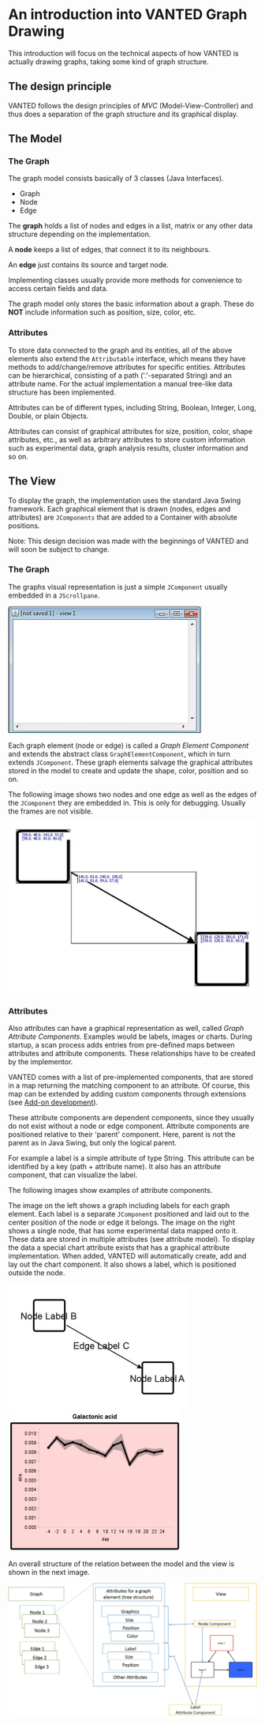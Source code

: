 # An introduction into VANTED Graph Drawing

This introduction will focus on the technical aspects of how VANTED is actually drawing graphs, taking some kind of graph structure.

## The design principle

VANTED follows the design principles of *MVC* (Model-View-Controller) and thus does a separation of the graph structure and its graphical display.

## The Model

### The Graph

The graph model consists basically of 3 classes (Java Interfaces).

* Graph
* Node
* Edge

The **graph** holds a list of nodes and edges in a list, matrix or any other data structure depending on the implementation.

A **node** keeps a list of edges, that connect it to its neighbours.

An **edge** just contains its source and target node.

Implementing classes usually provide more methods for convenience to access certain fields and data.

The graph model only stores the basic information about a graph. These do **NOT** include information such as position, size, color, etc.

### Attributes

To store data connected to the graph and its entities, all of the above elements also extend the `Attributable` interface, which means they have methods to add/change/remove attributes for specific entities. Attributes can be hierarchical, consisting of a path ('.'-separated String) and an attribute name. For the actual implementation a manual tree-like data structure has been implemented. 

Attributes can be of different types, including String, Boolean, Integer, Long, Double, or plain Objects.

Attributes can consist of graphical attributes for size, position, color, shape attributes, etc., as well as arbitrary attributes to store custom information such as experimental data, graph analysis results, cluster information and so on.

## The View

To display the graph, the implementation uses the standard Java Swing framework. Each graphical element that is drawn (nodes, edges and attributes) are `JComponents` that are added to a Container with absolute positions.

Note: This design decision was made with the beginnings of VANTED and will soon be subject to change.

### The Graph

The graphs visual representation is just a simple `JComponent` usually embedded in a `JScrollpane`.

![An empty graph view embedded in a scrollpane](images/scrollpane.jpg)

Each graph element (node or edge) is called a *Graph Element Component* and extends the abstract class `GraphElementComponent`, which in turn extends `JComponent`. These graph elements salvage the graphical attributes stored in the model to create and update the shape, color, position and so on.

The following image shows two nodes and one edge as well as the edges of the `JComponent` they are embedded in. This is only for debugging. Usually the frames are not visible.

![](images/graphelementsWithFrame.jpg)


### Attributes

Also attributes can have a graphical representation as well, called *Graph Attribute Components*. Examples would be labels, images or charts. During startup, a scan process adds entries from pre-defined maps between attributes and attribute components. These relationships have to be created by the implementor. 

VANTED comes with a list of pre-implemented components, that are stored in a map returning the matching component to an attribute. Of course, this map can be extended by adding custom components through extensions (see [Add-on development](AddonDevelopment.md)).


These attribute components are dependent components, since they usually do not exist without a node or edge component. Attribute components are positioned relative to their 'parent' component. Here, parent is not the parent as in Java Swing, but only the logical parent.

For example a label is a simple attribute of type String. This attribute can be identified by a key (path + attribute name). It also has an attribute component, that can visualize the label.

The following images show examples of attribute components.

The image on the left shows a graph including labels for each graph element. Each label is a separate `JComponent` positioned and laid out to the center position of the node or edge it belongs. The image on the right shows a single node, that has some experimental data mapped onto it. These data are stored in multiple attributes (see attribute model). To display the data a special chart attribute exists that has a graphical attribute implementation. When added, VANTED will automatically create, add and lay out the chart component. It also shows a label, which is positioned outside the node.

![](images/graphelementsWithLabels.jpg) ![](images/nodeWithMapping.jpg)


An overall structure of the relation between the model and the view is shown in the next image.

![](images/overviewModelView.jpg)